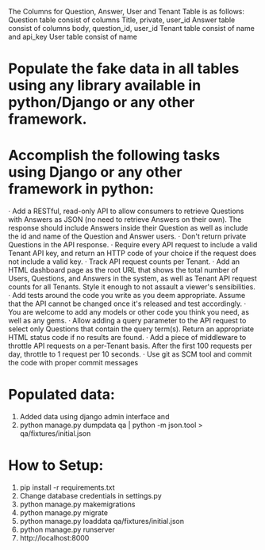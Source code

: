 The Columns for Question, Answer, User and Tenant Table is as follows:
Question table consist of columns Title, private, user_id
Answer table consist of columns body, question_id, user_id
Tenant table consist of name and api_key
User table consist of name
# Populate the fake data in all tables using any library available in python/Django or any other framework.
# Accomplish the following tasks using Django or any other framework in python:

·  Add a RESTful, read-only API to allow consumers to retrieve Questions with Answers as JSON (no need to retrieve Answers on their own). The response should include Answers inside their Question as well as include the id and name of the Question and Answer users.
·  Don't return private Questions in the API response.
·  Require every API request to include a valid Tenant API key, and return an HTTP code of your choice if the request does not include a valid key.
·  Track API request counts per Tenant.
·  Add an HTML dashboard page as the root URL that shows the total number of Users, Questions, and Answers in the system, as well as Tenant API request counts for all Tenants. Style it enough to not assault a viewer's sensibilities.
·  Add tests around the code you write as you deem appropriate. Assume that the API cannot be changed once it's released and test accordingly.
·  You are welcome to add any models or other code you think you need, as well as any gems.
·  Allow adding a query parameter to the API request to select only Questions that contain the query term(s). Return an appropriate HTML status code if no results are found.
·  Add a piece of middleware to throttle API requests on a per-Tenant basis. After the first 100 requests per day, throttle to 1 request per 10 seconds.
·  Use git as SCM tool and commit the code with proper commit messages

# Populated data:
1. Added data using django admin interface and
2. python manage.py dumpdata qa |  python -m json.tool > qa/fixtures/initial.json

# How to Setup:
1. pip install -r requirements.txt
2. Change database credentials in settings.py
3. python manage.py makemigrations
4. python manage.py migrate
5. python manage.py loaddata qa/fixtures/initial.json
6. python manage.py runserver
7. http://localhost:8000